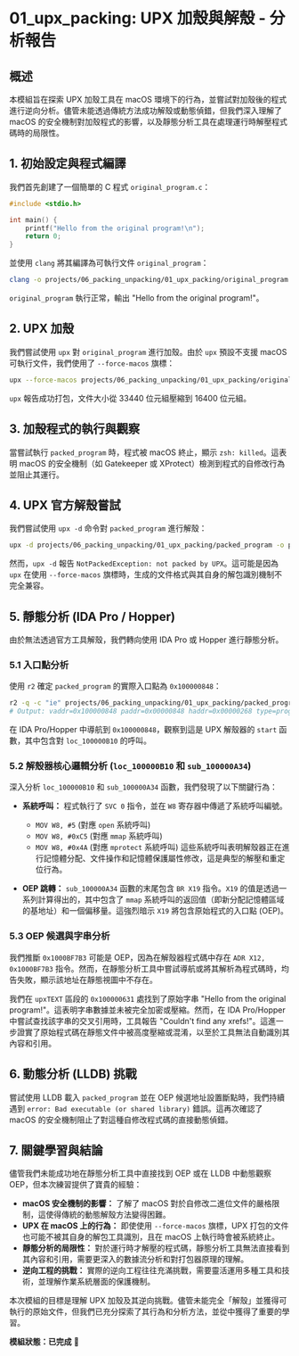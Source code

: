 # 01_upx_packing: UPX 加殼與解殼 - 分析報告

## 概述
本模組旨在探索 UPX 加殼工具在 macOS 環境下的行為，並嘗試對加殼後的程式進行逆向分析。儘管未能透過傳統方法成功解殼或動態偵錯，但我們深入理解了 macOS 的安全機制對加殼程式的影響，以及靜態分析工具在處理運行時解壓程式碼時的局限性。

## 1. 初始設定與程式編譯

我們首先創建了一個簡單的 C 程式 `original_program.c`：

```c
#include <stdio.h>

int main() {
    printf("Hello from the original program!\n");
    return 0;
}
```

並使用 `clang` 將其編譯為可執行文件 `original_program`：

```bash
clang -o projects/06_packing_unpacking/01_upx_packing/original_program projects/06_packing_unpacking/01_upx_packing/original_program.c
```

`original_program` 執行正常，輸出 "Hello from the original program!"。

## 2. UPX 加殼

我們嘗試使用 `upx` 對 `original_program` 進行加殼。由於 `upx` 預設不支援 macOS 可執行文件，我們使用了 `--force-macos` 旗標：

```bash
upx --force-macos projects/06_packing_unpacking/01_upx_packing/original_program -o projects/06_packing_unpacking/01_upx_packing/packed_program
```

`upx` 報告成功打包，文件大小從 33440 位元組壓縮到 16400 位元組。

## 3. 加殼程式的執行與觀察

當嘗試執行 `packed_program` 時，程式被 macOS 終止，顯示 `zsh: killed`。這表明 macOS 的安全機制（如 Gatekeeper 或 XProtect）檢測到程式的自修改行為並阻止其運行。

## 4. UPX 官方解殼嘗試

我們嘗試使用 `upx -d` 命令對 `packed_program` 進行解殼：

```bash
upx -d projects/06_packing_unpacking/01_upx_packing/packed_program -o projects/06_packing_unpacking/01_upx_packing/unpacked_program
```

然而，`upx -d` 報告 `NotPackedException: not packed by UPX`。這可能是因為 `upx` 在使用 `--force-macos` 旗標時，生成的文件格式與其自身的解包識別機制不完全兼容。

## 5. 靜態分析 (IDA Pro / Hopper)

由於無法透過官方工具解殼，我們轉向使用 IDA Pro 或 Hopper 進行靜態分析。

### 5.1 入口點分析

使用 `r2` 確定 `packed_program` 的實際入口點為 `0x100000848`：

```bash
r2 -q -c "ie" projects/06_packing_unpacking/01_upx_packing/packed_program
# Output: vaddr=0x100000848 paddr=0x00000848 haddr=0x00000268 type=program
```

在 IDA Pro/Hopper 中導航到 `0x100000848`，觀察到這是 UPX 解殼器的 `start` 函數，其中包含對 `loc_100000B10` 的呼叫。

### 5.2 解殼器核心邏輯分析 (`loc_100000B10` 和 `sub_100000A34`)

深入分析 `loc_100000B10` 和 `sub_100000A34` 函數，我們發現了以下關鍵行為：

*   **系統呼叫：** 程式執行了 `SVC 0` 指令，並在 `W8` 寄存器中傳遞了系統呼叫編號。
    *   `MOV W8, #5` (對應 `open` 系統呼叫)
    *   `MOV W8, #0xC5` (對應 `mmap` 系統呼叫)
    *   `MOV W8, #0x4A` (對應 `mprotect` 系統呼叫)
這些系統呼叫表明解殼器正在進行記憶體分配、文件操作和記憶體保護屬性修改，這是典型的解壓和重定位行為。

*   **OEP 跳轉：** `sub_100000A34` 函數的末尾包含 `BR X19` 指令。`X19` 的值是透過一系列計算得出的，其中包含了 `mmap` 系統呼叫的返回值（即新分配記憶體區域的基地址）和一個偏移量。這強烈暗示 `X19` 將包含原始程式的入口點 (OEP)。

### 5.3 OEP 候選與字串分析

我們推斷 `0x1000BF7B3` 可能是 OEP，因為在解殼器程式碼中存在 `ADR X12, 0x1000BF7B3` 指令。然而，在靜態分析工具中嘗試導航或將其解析為程式碼時，均告失敗，顯示該地址在靜態視圖中不存在。

我們在 `upxTEXT` 區段的 `0x100000631` 處找到了原始字串 "Hello from the original program!"。這表明字串數據並未被完全加密或壓縮。然而，在 IDA Pro/Hopper 中嘗試查找該字串的交叉引用時，工具報告 "Couldn't find any xrefs!"。這進一步證實了原始程式碼在靜態文件中被高度壓縮或混淆，以至於工具無法自動識別其內容和引用。

## 6. 動態分析 (LLDB) 挑戰

嘗試使用 LLDB 載入 `packed_program` 並在 OEP 候選地址設置斷點時，我們持續遇到 `error: Bad executable (or shared library)` 錯誤。這再次確認了 macOS 的安全機制阻止了對這種自修改程式碼的直接動態偵錯。

## 7. 關鍵學習與結論

儘管我們未能成功地在靜態分析工具中直接找到 OEP 或在 LLDB 中動態觀察 OEP，但本次練習提供了寶貴的經驗：

*   **macOS 安全機制的影響：** 了解了 macOS 對於自修改二進位文件的嚴格限制，這使得傳統的動態解殼方法變得困難。
*   **UPX 在 macOS 上的行為：** 即使使用 `--force-macos` 旗標，UPX 打包的文件也可能不被其自身的解包工具識別，且在 macOS 上執行時會被系統終止。
*   **靜態分析的局限性：** 對於運行時才解壓的程式碼，靜態分析工具無法直接看到其內容和引用，需要更深入的數據流分析和對打包器原理的理解。
*   **逆向工程的挑戰：** 實際的逆向工程往往充滿挑戰，需要靈活運用多種工具和技術，並理解作業系統層面的保護機制。

本次模組的目標是理解 UPX 加殼及其逆向挑戰。儘管未能完全「解殼」並獲得可執行的原始文件，但我們已充分探索了其行為和分析方法，並從中獲得了重要的學習。

**模組狀態：已完成** 🎉

